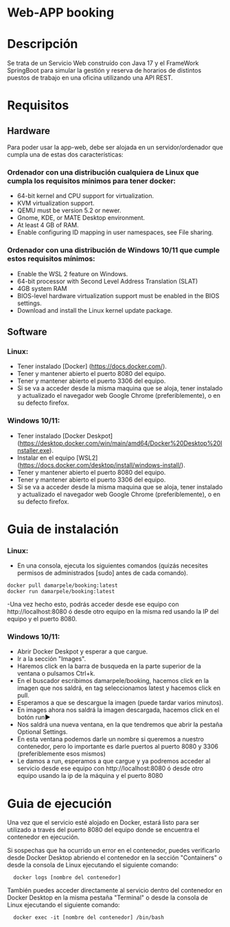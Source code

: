 # Web-APP booking


# Descripción
  Se trata de un Servicio Web construído con Java 17 y el FrameWork SpringBoot para simular la gestión y reserva de horarios de distintos puestos de trabajo en una oficina utilizando una API REST.

# Requisitos

## Hardware
  Para poder usar la app-web, debe ser alojada en un servidor/ordenador que cumpla una de estas dos características:

  ### Ordenador con una distribución cualquiera de Linux que cumpla los requisitos mínimos para tener docker:
  - 64-bit kernel and CPU support for virtualization.
  - KVM virtualization support.
  - QEMU must be version 5.2 or newer.
  - Gnome, KDE, or MATE Desktop environment.
  - At least 4 GB of RAM.
  - Enable configuring ID mapping in user namespaces, see File sharing.


  ### Ordenador con una distribución de Windows 10/11 que cumple estos requisitos mínimos:
  - Enable the WSL 2 feature on Windows.
  - 64-bit processor with Second Level Address Translation (SLAT)
  - 4GB system RAM
  - BIOS-level hardware virtualization support must be enabled in the BIOS settings.
  - Download and install the Linux kernel update package.



## Software

  ### Linux:
  - Tener instalado [Docker] (https://docs.docker.com/).
  - Tener y mantener abierto el puerto 8080 del equipo.
  - Tener y mantener abierto el puerto 3306 del equipo.
  - Si se va a acceder desde la misma maquina que se aloja, tener instalado y actualizado el navegador web Google Chrome (preferiblemente), o en su defecto firefox.

  ### Windows 10/11:
  - Tener instalado [Docker Deskpot] (https://desktop.docker.com/win/main/amd64/Docker%20Desktop%20Installer.exe).
  - Instalar en el equipo [WSL2] (https://docs.docker.com/desktop/install/windows-install/).
  - Tener y mantener abierto el puerto 8080 del equipo.
  - Tener y mantener abierto el puerto 3306 del equipo.
  - Si se va a acceder desde la misma maquina que se aloja, tener instalado y actualizado el navegador web Google Chrome (preferiblemente), o en su defecto firefox.



# Guia de instalación
 ### Linux:
  - En una consola, ejecuta los siguientes comandos (quizás necesites permisos de administrados [sudo] antes de cada comando).
  ```console
  docker pull damarpele/booking:latest
  docker run damarpele/booking:latest
  ```
  -Una vez hecho esto, podrás acceder desde ese equipo con http://localhost:8080 ó desde otro equipo en la misma red usando la IP del equipo y el puerto 8080.

  ### Windows 10/11:
  - Abrir Docker Deskpot y esperar a que cargue.
  - Ir a la sección "Images".
  - Haremos click en la barra de busqueda en la parte superior de la ventana o pulsamos Ctrl+k.
  - En el buscador escribimos damarpele/booking, hacemos click en la imagen que nos saldrá, en tag seleccionamos latest y hacemos click en pull.
  - Esperamos a que se descargue la imagen (puede tardar varios minutos).
  - En images ahora nos saldrá la imagen descargada, hacemos click en el botón run:arrow_forward:
  - Nos saldrá una nueva ventana, en la que tendremos que abrir la pestaña  Optional Settings.
  - En esta ventana podemos darle un nombre si queremos a nuestro contenedor, pero lo importante es darle puertos al puerto 8080 y 3306 (preferiblemente esos mismos)
  - Le damos a run, esperamos a que cargue y ya podremos acceder al servicio desde ese equipo con http://localhost:8080 ó desde otro equipo usando la ip de la máquina y el puerto 8080

# Guia de ejecución
Una vez que el servicio esté alojado en Docker, estará listo para ser utilizado a través del puerto 8080 del equipo donde se encuentra el contenedor en ejecución.

Si sospechas que ha ocurrido un error en el contenedor, puedes verificarlo desde Docker Desktop abriendo el contenedor en la sección "Containers" o desde la consola de Linux ejecutando el siguiente comando:


```console
  docker logs [nombre del contenedor]
  ```
También puedes acceder directamente al servicio dentro del contenedor en Docker Desktop en la misma pestaña "Terminal" o desde la consola de Linux ejecutando el siguiente comando:


```console
  docker exec -it [nombre del contenedor] /bin/bash
  ```
